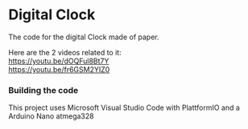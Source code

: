 # Digital Clock
The code for the digital Clock made of paper.

Here are the 2 videos related to it:<br/>
https://youtu.be/dOQFul8Bt7Y<br/>
https://youtu.be/fr6GSM2YIZ0

### Building the code

This project uses Microsoft Visual Studio Code with PlattformIO and a Arduino Nano atmega328